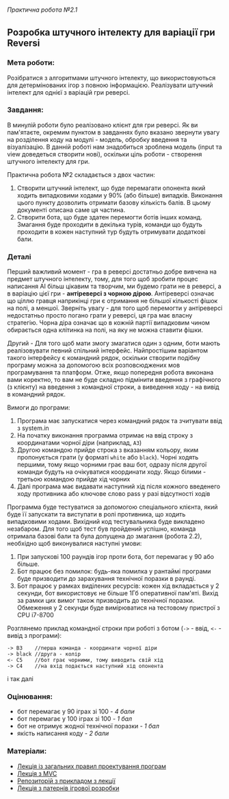 ###### Практична робота №2.1
## Розробка штучного інтелекту для варіації гри Reversi

### Мета роботи:
Розібратися з алгоритмами штучного інтелекту, що використовуються для детермінованих ігор з повною інформацією. Реалізувати штучний інтелект для однієї з варіацій гри реверсі. 

### Завдання:
В минулій роботи було реалізовано клієнт для гри реверсі. Як ви пам'ятаєте, окремим пунктом в завданнях було вказано звернути увагу на розділення коду на модулі - модель, обробку введення та візуалізацію. В данній роботі нам знадобиться зроблена модель (input та view доведеться створити нові), оскільки ціль роботи - створення штучного інтелекту для гри.

Практична робота №2 складається з двох частин:
1. Створити штучний інтелект, що буде перемагати опонента який ходить випадковими ходами у 90% (або більше) випадків. Виконання цього пункту дозволить отримати базову кількість балів. В цьому документі описана саме ця частина.
2. Створити бота, що буде здатен перемогти ботів інших команд. Змагання буде проходити в декілька турів, команди що будуть проходити в кожен наступний тур будуть отримувати додаткові бали.


### Деталі
Перший важливий момент - гра в реверсі достатньо добре вивчена на предмет штучного інтелекту, тому, для того щоб зробити процес написання АІ більш цікавим та творчим, ми будемо грати не в реверсі, а в варіацію цієї гри - **антіреверсі з чорною дірою**. Антіреверсі означає що ціллю гравця наприкінці гри є отримання не більшої кількості фішок на полі, а меншої. Зверніть увагу - для того щоб перемогти у антіреверсі недостатньо просто погано грати у реверсі, ця гра має власну стратегію. Чорна діра означає що в кожній партії випадковим чином обирається одна клітинка на полі, на яку не можна ставити фішки.

Другий - Для того щоб мати змогу змагатися один з одним, боти мають реалізовувати певний спільний інтерфейс. Найпростішим варіантом такого інтерфейсу є командний рядок, оскільки створити подібну програму можна за допомогою всіх розповсюджених мов програмування та платформ. Отже, якщо попередня робота виконана вами коректно, то вам не буде складно підмінити введення з графічного (з клієнту) на введення з командної строки, а виведення ходу - на вивід в командний рядок.

Вимоги до програми:
1. Програма має запускатися через командний рядок та зчитувати ввід з system.in
2. На початку виконання программа отримає на ввід строку з координатами чорної діри (наприклад, `А3`)
3. Другою командою прийде строка з вказанням кольору, яким пропонується грати (у форматі `white` або `black`). Чорні ходять першими, тому якщо чорними грає ваш бот, одразу після другої команди будуть на очікуватися координати ходу. Якщо білими - третьою командою прийде хід чорних
4. Далі програма має видавати наступний хід після кожного введенего ходу противника або ключове слово pass у разі відсутності ходів

Программа буде тестуватися за допомогою спеціального клієнта, який буде її запускати та виступати в ролі противника, що ходить випадковими ходами. Вихідний код тестувальника буде викладено незабаром. Для того щоб тест був пройдений успішно, команда отримала базові бали та була допущена до змагання (робота 2.2), необхідно щоб виконувалися наступні умови:
1. При запускові 100 раундів ігор проти бота, бот перемагає у 90 або більше.
2. Бот працює без помилок: будь-яка помилка у рантаймі програми буде призводити до зарахування технічної поразки в раунді.
3. Бот працює у рамках виділених ресурсів: кожен хід вкладається у 2 секунди, бот використовує не більше 1Гб оперативної пам'яті. Вихід за рамки цих вимог також призводить до технічної поразки. Обмеження у 2 секунди буде вимірюватися на тестовому пристрої з CPU i7-8700
 
Розглянемо приклад командної строки при роботі з ботом (`->` - ввід, `<-` - вивід з програми):

```
-> B3    //перша команда - координати чорної діри
-> black //друга - колір
<- C5    //бот грає чорними, тому виводить свій хід
-> C4    //на вхід подається наступний хід опонента
```
і так далі

### Оцінювання:
- бот перемагає у 90 іграх зі 100 - *4 бали*
- бот перемагає у 100 іграх зі 100 - *1 бал*
- бот не отримує жодної технічної поразки - *1 бал*
- якість написання коду - *2 бали*

### Матеріали:
- [Лекція із загальних правил проектування програм](https://www.youtube.com/watch?v=_YL5SCJr84E&list=PLkgXLMuasx7C7yMUsaq366htPg9rpM2lw)
- [Лекція з MVC](https://www.youtube.com/watch?v=6Avtm_qij2E&list=PLkgXLMuasx7C7yMUsaq366htPg9rpM2lw)
- [Репозиторій з прикладом з лекції](https://github.com/artem-korotenko/mvc-tic-tac-toe)
- [Лекція з патернів ігрової розробки](https://www.youtube.com/watch?v=j-JtShcib4E&list=PLkgXLMuasx7C7yMUsaq366htPg9rpM2lw)
